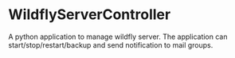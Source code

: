 # WildflyServerController
A python application to manage wildfly server. The application can start/stop/restart/backup and send notification to mail groups.
